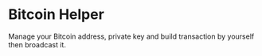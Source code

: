 # Bitcoin Helper
Manage your Bitcoin address, private key and build transaction by yourself then broadcast it.
